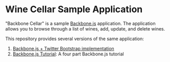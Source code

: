 # Wine Cellar Sample Application #

"Backbone Cellar" is a sample [Backbone.js](http://documentcloud.github.com/backbone/) application.
The application allows you to browse through a list of wines, add, update, and delete wines.

This repository provides several versions of the same application:

1. [Backbone.js + Twitter Bootstrap implementation](https://github.com/ccoenraets/backbone-cellar/tree/master/bootstrap)
2. [Backbone.js Tutorial](https://github.com/ccoenraets/backbone-cellar/tree/master/tutorial): A four part Backbone.js tutorial
